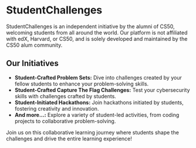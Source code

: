 # StudentChallenges

StudentChallenges is an independent initiative by the alumni of CS50, welcoming students from all around the world. Our platform is not affiliated with edX, Harvard, or CS50, and is solely developed and maintained by the CS50 alum community.

## Our Initiatives

- **Student-Crafted Problem Sets:** Dive into challenges created by your fellow students to enhance your problem-solving skills.
- **Student-Crafted Capture The Flag Challenges:** Test your cybersecurity skills with challenges crafted by students.
- **Student-Initiated Hackathons:** Join hackathons initiated by students, fostering creativity and innovation.
- **And more...:** Explore a variety of student-led activities, from coding projects to collaborative problem-solving.

Join us on this collaborative learning journey where students shape the challenges and drive the entire learning experience!
